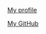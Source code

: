 [My profile](https://en.wikipedia.org/wiki/Mickey_Mouse)

[My GitHub](https://github.com/homimickey)
